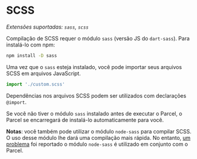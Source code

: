 # SCSS

_Extensões suportadas: `sass`, `scss`_

Compilação de SCSS requer o módulo `sass` \(versão JS do `dart-sass`\). Para instalá-lo com npm:

```bash
npm install -D sass
```

Uma vez que o `sass` esteja instalado, você pode importar seus arquivos SCSS em arquivos JavaScript.

```javascript
import './custom.scss'
```

Dependências nos arquivos SCSS podem ser utilizados com declarações `@import`.

Se você não tiver o módulo `sass` instalado antes de executar o Parcel, o Parcel se encarregará de instalá-lo automaticamente para você.

**Notas**: você também pode utilizar o módulo `node-sass` para compilar SCSS. O uso desse módulo lhe dará uma compilação mais rápida. No entanto, [um problema](https://github.com/parcel-bundler/parcel/issues/1836) foi reportado o módulo `node-sass` é utilizado em conjunto com o Parcel.

